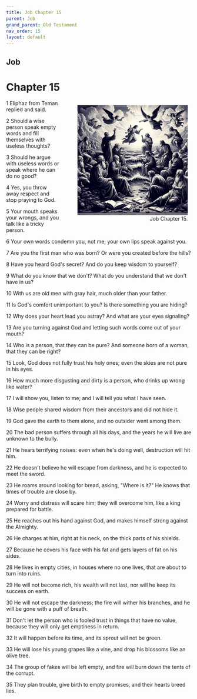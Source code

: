 ```yaml
---
title: Job Chapter 15
parent: Job
grand_parent: Old Testament
nav_order: 15
layout: default
---
```


## Job

# Chapter 15

<figure style="float: right; margin-right: 10px;">
    <img src="/assets/Image/Job/500/15.jpg" alt="Job Chapter 15" style="width: 300px; height: 300px; float: right;padding-left: 10px;"/>
    <figcaption style="clear: both;text-align: right;">Job Chapter 15.</figcaption>
</figure>
1 Eliphaz from Teman replied and said.

2 Should a wise person speak empty words and fill themselves with useless thoughts?

3 Should he argue with useless words or speak where he can do no good?

4 Yes, you throw away respect and stop praying to God.

5 Your mouth speaks your wrongs, and you talk like a tricky person.

6 Your own words condemn you, not me; your own lips speak against you.

7 Are you the first man who was born? Or were you created before the hills?

8 Have you heard God's secret? And do you keep wisdom to yourself?

9 What do you know that we don't? What do you understand that we don't have in us?

10 With us are old men with gray hair, much older than your father.

11 Is God's comfort unimportant to you? Is there something you are hiding?

12 Why does your heart lead you astray? And what are your eyes signaling?

13 Are you turning against God and letting such words come out of your mouth?

14 Who is a person, that they can be pure? And someone born of a woman, that they can be right?

15 Look, God does not fully trust his holy ones; even the skies are not pure in his eyes.

16 How much more disgusting and dirty is a person, who drinks up wrong like water?

17 I will show you, listen to me; and I will tell you what I have seen.

18 Wise people shared wisdom from their ancestors and did not hide it.

19 God gave the earth to them alone, and no outsider went among them.

20 The bad person suffers through all his days, and the years he will live are unknown to the bully.

21 He hears terrifying noises: even when he's doing well, destruction will hit him.

22 He doesn't believe he will escape from darkness, and he is expected to meet the sword.

23 He roams around looking for bread, asking, "Where is it?" He knows that times of trouble are close by.

24 Worry and distress will scare him; they will overcome him, like a king prepared for battle.

25 He reaches out his hand against God, and makes himself strong against the Almighty.

26 He charges at him, right at his neck, on the thick parts of his shields.

27 Because he covers his face with his fat and gets layers of fat on his sides.

28 He lives in empty cities, in houses where no one lives, that are about to turn into ruins.

29 He will not become rich, his wealth will not last, nor will he keep its success on earth.

30 He will not escape the darkness; the fire will wither his branches, and he will be gone with a puff of breath.

31 Don't let the person who is fooled trust in things that have no value, because they will only get emptiness in return.

32 It will happen before its time, and its sprout will not be green.

33 He will lose his young grapes like a vine, and drop his blossoms like an olive tree.

34 The group of fakes will be left empty, and fire will burn down the tents of the corrupt.

35 They plan trouble, give birth to empty promises, and their hearts breed lies.



